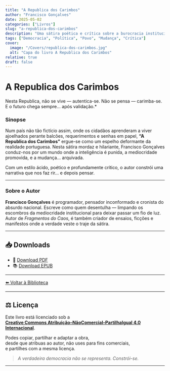 ```yaml
---
title: "A Republica dos Carimbos"
author: "Francisco Gonçalves"
date: 2025-05-02
categories: ["Livros"]
slug: "a-republica-dos-carimbos"
description: "Uma sátira poética e crítica sobre a burocracia institucionalizada em Portugal."
tags: ["Democracia", "Política", "Povo", "Mudança", "Crítica"]
cover:
  image: "/Covers/republica-dos-carimbos.jpg"
  alt: "Capa do livro A Republica dos Carimbos"
relative: true
draft: false
---
```



# A Republica dos Carimbos

Nesta Republica, não se vive — autentica-se. Não se pensa — carimba-se. E o futuro chega sempre... após validação.*

### Sinopse

Num país não tão fictício assim, onde os cidadãos aprenderam a viver ajoelhados perante balcões, requerimentos e senhas em papel, **“A Republica dos Carimbos”** ergue-se como um espelho deformante da realidade portuguesa. Nesta sátira mordaz e hilariante, Francisco Gonçalves conduz-nos por um mundo onde a inteligência é punida, a mediocridade promovida, e a mudança... arquivada.

Com um estilo ácido, poético e profundamente crítico, o autor constrói uma narrativa que nos faz rir... e depois pensar.

---

### Sobre o Autor

**Francisco Gonçalves** é programador, pensador inconformado e cronista do absurdo nacional. Escreve como quem desentulha — limpando os escombros da mediocridade institucional para deixar passar um fio de luz. Autor de *Fragmentos do Caos*, é também criador de ensaios, ficções e manifestos onde a verdade veste o traje da sátira.

---

## 📥 Downloads

- 📄 [Download PDF]( /downloads/republica-dos-carimbos.pdf )
- 📚 [Download EPUB]( /downloads/republica-dos-carimbos.epub )

---

[⬅️ Voltar à Biblioteca](/)

---

## ⚖️ Licença

Este livro está licenciado sob a  
**[Creative Commons Atribuição–NãoComercial–PartilhaIgual 4.0 Internacional](https://creativecommons.org/licenses/by-nc-sa/4.0/)**.

Podes copiar, partilhar e adaptar a obra,  
desde que atribuas ao autor, não uses para fins comerciais,  
e partilhes com a mesma licença.

> *A verdadeira democracia não se representa. Constrói-se.*
---
